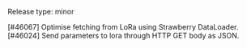 Release type: minor

[#46067] Optimise fetching from LoRa using Strawberry DataLoader.
[#46024] Send parameters to lora through HTTP GET body as JSON.
